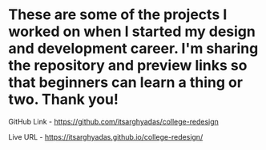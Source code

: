 # These are some of the projects I worked on when I started my design and development career. I'm sharing the repository and preview links so that beginners can learn a thing or two. Thank you!

GitHub Link - https://github.com/itsarghyadas/college-redesign

Live URL - https://itsarghyadas.github.io/college-redesign/
